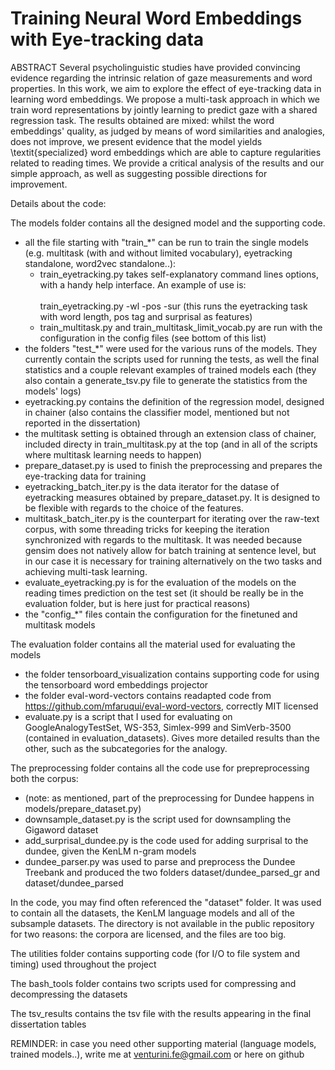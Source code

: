 # Training Neural Word Embeddings with Eye-tracking data
ABSTRACT
Several psycholinguistic studies have provided convincing evidence regarding the intrinsic relation of gaze measurements and word properties. In this work, we aim to explore the effect of eye-tracking data in learning word embeddings. We propose a multi-task approach in which we train word representations by jointly learning to predict gaze with a shared regression task. The results obtained are mixed: whilst the word embeddings' quality, as judged by means of word similarities and analogies, does not improve, we present evidence that the model yields \textit{specialized} word embeddings which are able to capture regularities related to reading times. We provide a critical analysis of the results and our simple approach, as well as suggesting possible directions for improvement.


Details about the code:

The models folder contains all the designed model and the supporting code. 
- all the file starting with "train_*" can be run to train the single models (e.g. multitask (with and without limited vocabulary), eyetracking standalone, word2vec standalone..): 
  - train_eyetracking.py takes self-explanatory command lines options, with a handy help interface. An example of use is: <br/>  
  train_eyetracking.py -wl -pos -sur (this runs the eyetracking task with word length, pos tag and surprisal as features)
  - train_multitask.py and train_multitask_limit_vocab.py are run with the configuration in the config files (see bottom of this list)
- the folders "test_*" were used for the various runs of the models. They currently contain the scripts used for running the tests, as well the final statistics and a couple relevant examples of trained models each (they also contain a generate_tsv.py file to generate the statistics from the models' logs)
- eyetracking.py contains the definition of the regression model, designed in chainer (also contains the classifier model, mentioned but not reported in the dissertation)
- the multitask setting is obtained through an extension class of chainer, included directy in train_multitask.py at the top (and in all of the scripts where multitask learning needs to happen)
- prepare_dataset.py is used to finish the preprocessing and prepares the eye-tracking data for training
- eyetracking_batch_iter.py is the data iterator for the datase of eyetracking measures obtained by prepare_dataset.py. It is designed to be flexible with regards to the choice of the features.
- multitask_batch_iter.py is the counterpart for iterating over the raw-text corpus, with some threading tricks for keeping the iteration synchronized with regards to the multitask. It was needed because gensim does not natively allow for batch training at sentence level, but in our case it is necessary for training alternatively on the two tasks and achieving multi-task learning.
- evaluate_eyetracking.py is for the evaluation of the models on the reading times prediction on the test set (it should be really be in the evaluation folder, but is here just for practical reasons)
- the "config_*" files contain the configuration for the finetuned and multitask models

The evaluation folder contains all the material used for evaluating the models
- the folder tensorboard_visualization contains supporting code for using the tensorboard word embeddings projector
- the folder eval-word-vectors contains readapted code from https://github.com/mfaruqui/eval-word-vectors, correctly MIT licensed
- evaluate.py is a script that I used for evaluating on GoogleAnalogyTestSet, WS-353, Simlex-999 and SimVerb-3500 (contained in evaluation_datasets). Gives more detailed results than the other, such as the subcategories for the analogy.

The preprocessing folder contains all the code use for prepreprocessing both the corpus:
- (note: as mentioned, part of the preprocessing for Dundee happens in models/prepare_dataset.py)
- downsample_dataset.py is the script used for downsampling the Gigaword dataset
- add_surprisal_dundee.py is the code used for adding surprisal to the dundee, given the KenLM n-gram models
- dundee_parser.py was used to parse and preprocess the Dundee Treebank and produced the two folders dataset/dundee_parsed_gr and dataset/dundee_parsed

In the code, you may find often referenced the "dataset" folder. It was used to contain all the datasets, the KenLM language models and all of the subsample datasets. The directory is not available in the public repository for two reasons: the corpora are licensed, and the files are too big.

The utilities folder contains supporting code (for I/O to file system and timing) used throughout the project

The bash_tools folder contains two scripts used for compressing and decompressing the datasets

The tsv_results contains the tsv file with the results appearing in the final dissertation tables

REMINDER: in case you need other supporting material (language models, trained models..), write me at venturini.fe@gmail.com or here on github
